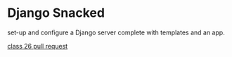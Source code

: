 # Django Snacked

set-up and configure a Django server complete with templates and an app.

[class 26 pull request]()